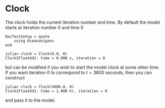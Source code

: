 # Clock

The clock holds the current iteration number and time. By default the model starts at iteration number 0 and time 0

```@meta
DocTestSetup = quote
    using Oceananigans
end
```

```jldoctest
julia> clock = Clock(0.0, 0)
Clock{Float64}: time = 0.000 s, iteration = 0
```

but can be modified if you wish to start the model clock at some other time. If you want iteration 0 to correspond to
$t = 3600$ seconds, then you can construct

```jldoctest
julia> clock = Clock(3600.0, 0)
Clock{Float64}: time = 1.000 hr, iteration = 0
```

and pass it to the model.
